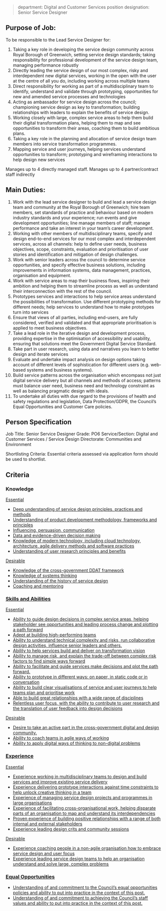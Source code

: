 


>department: Digital and Customer Services
>position designation: Senior Service Designer

## Purpose of Job:
To be responsible to the Lead Service Designer for:
1.  Taking a key role in developing the service design community across Royal Borough of Greenwich, setting service design standards; taking responsibility for professional development of the service design team, managing performance robustly    
2.  Directly leading the service design of our most complex, risky and interdependent new digital services, working in the open with the user at the centre of all you do, including working across multiple teams    
3.  Direct responsibility for working as part of a multidisciplinary team to identify, understand and validate through prototyping, opportunities for new and amended service processes and technologies    
4.  Acting as ambassador for service design across the council; championing service design as key to transformation; building relationships with leaders to explain the benefits of service design.    
5.  Working closely with large, complex service areas to help them build their digital transformation plans, helping them to map and see opportunities to transform their areas, coaching them to build ambitious plans.    
6.  Taking a key role in the planning and allocation of service design team members into service transformation programmes.    
7.  Mapping service and user journeys, helping services understand opportunities to transform; prototyping and wireframing interactions to help design new services

Manages up to 4 directly managed staff.
Manages up to 4 partner/contract staff indirectly

## Main Duties:
1.  Work with the lead service designer to build and lead a service design team and community at the Royal Borough of Greenwich; hire team members, set standards of practice and behaviour based on modern industry standards and your experience; run events and give development opportunities; line manage members of staff; manage performance and take an interest in your team’s career development.
2.  Working with other members of multidisciplinary teams, specify and design end-to-end services for our most complex and interdependent services, across all channels: help to define user needs, business objectives, scope, constraints, evaluation and prioritisation of user stories and identification and mitigation of design challenges.
3.  Work with senior leaders across the council to determine service opportunities, and specify effective business solutions, including improvements in information systems, data management, practices, organisation and equipment.
4.  Work with service areas to map their business flows, inspiring their ambition and helping them to streamline process as well as understand their interconnection with the rest of the council.
5.  Prototypes services and interactions to help service areas understand the possibilities of transformation. Use different prototyping methods for different needs; help services to understand how to make prototypes turn into services
6.  Ensure that views of all parties, including end-users, are fully considered, verified and validated and that appropriate prioritisation is applied to meet business objectives.
7.  Take a lead role in the iterative design and development process, providing expertise in the optimisation of accessibility and usability, ensuring that solutions meet the Government Digital Service Standard.
8.  Take part in user research, using data and narratives you learn to better design and iterate services
9.  Evaluate and undertake impact analysis on design options taking account of different levels of sophistication for different users (e.g. web-based systems and business systems).
10.  Build service patterns across the organisation which encompass not just digital service delivery but all channels and methods of access; patterns must balance user need, business need and technology constraint as well as balancing pragmatic design with ideals.
11.  To undertake all duties with due regard to the provisions of health and safety regulations and legislation, Data Protection/GDPR, the Council’s Equal Opportunities and Customer Care policies.

## Person Specification
Job Title: Senior Service Designer
Grade: PO6
Service/Section: Digital and Customer Services / Service Design
Directorate: Communities and Environment

Shortlisting Criteria: Essential criteria assessed via application form should be used to shortlist.

## Criteria
### Knowledge
<u>Essential
-   Deep understanding of service design principles, practices and methods    
-   Understanding of product development methodology, frameworks and principles    
-   Influencing, persuasion, communication    
-   Data and evidence-driven decision making    
-   Knowledge of modern technology, including cloud technology, architecture, agile delivery methods and software practices    
-   Understanding of user research principles and benefits

<u>Desirable
-   Knowledge of the cross-government DDAT framework   
-   Knowledge of systems thinking    
-   Understanding of the history of service design    
-   Coaching and mentoring
    
### Skills and Abilities
<u>Essential
-   Ability to guide design decisions in complex service areas, helping stakeholder see opportunities and leading process change and plotting a path forward
-   Adept at building high-performing teams
-   Ability to understand technical complexity and risks, run collaborative design activities, influence senior leaders and others.
-   Ability to help services build and deliver on transformation vision
-   Ability to manage risk, and explain the trade-off between complex risk factors to find simple ways forward
-   Ability to facilitate and guide services make decisions and plot the path forward.
-   Ability to prototype in different ways: on paper, in static code or in conversation
-   Ability to build clear visualisations of service and user journeys to help teams plan and prioritise work
-   Able to build great relationships with a wide range of disciplines
-   Relentless user focus, with the ability to contribute to user research and the translation of user feedback into design decisions

<u>Desirable
-   Desire to take an active part in the cross-government digital and design community.    
-   Ability to coach teams in agile ways of working    
-   Ability to apply digital ways of thinking to non-digital problems
   
### Experience
<u>Essential
-   Experience working in multidisciplinary teams to design and build services and improve existing service delivery
-   Experience delivering prototype interactions against time constraints to help unlock creative thinking in a team
-   Experience of managing service design projects and programmes in large organisations
-   Experience of facilitating cross-organisational work, helping disparate parts of an organisation to map and understand its interdependencies  
-   Proven experience of building positive relationships with a range of both internal and external stakeholders    
-   Experience leading design crits and community sessions

<u>Desirable
-   Experience coaching people in a non-agile organisation how to embrace service design and user focus    
-   Experience leading service design teams to help an organisation understand and solve large, complex problems

### Equal Opportunities
-   Understanding of and commitment to the Council’s equal opportunities policies and ability to put into practice in the context of this post.
-   Understanding of and commitment to achieving the Council’s staff values and ability to put into practice in the context of this post.
